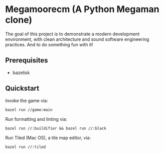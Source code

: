 # Megamoorecm (A Python Megaman clone)

The goal of this project is to demonstrate a modern development environment, with
clean architecture and sound software engineering practices.  And to do something
fun with it!

## Prerequisites

* bazelisk

## Quickstart

Invoke the game via:
```
bazel run //game:main
```

Run formatting and linting via:
```
bazel run //:buildifier && bazel run //:black
```

Run Tiled (Mac OS), a tile map editor, via:
```
bazel run //:tiled
```
